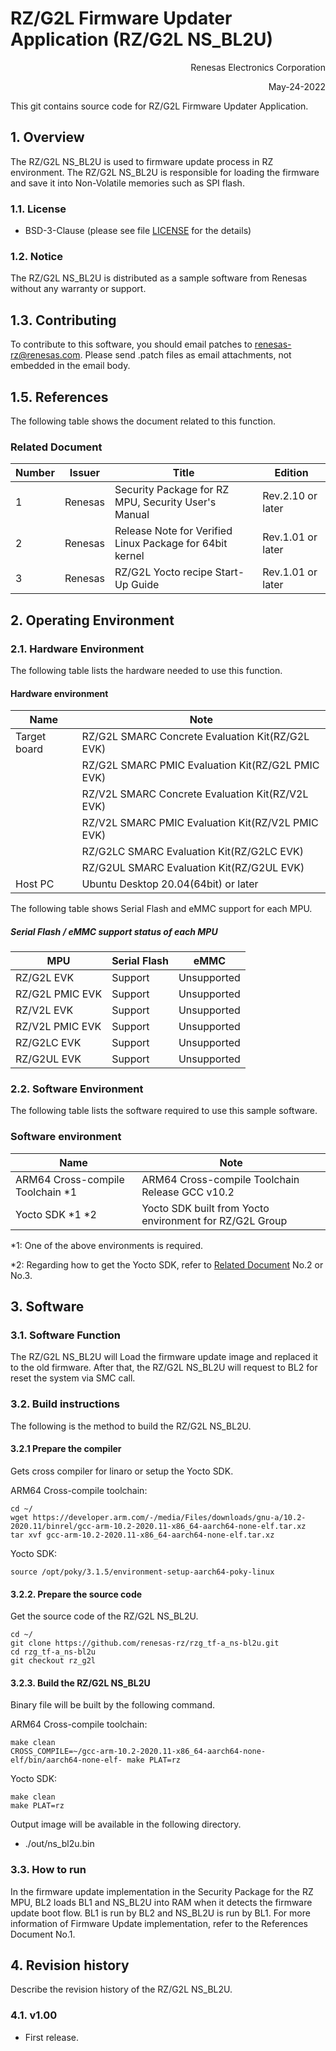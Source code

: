 RZ/G2L Firmware Updater Application (RZ/G2L NS_BL2U)
==========================================

<Div Align="right">
Renesas Electronics Corporation

May-24-2022
</Div>


This git contains source code for RZ/G2L Firmware Updater Application.

## 1. Overview
The RZ/G2L NS_BL2U is used to firmware update process in RZ environment.
The RZ/G2L NS_BL2U is responsible for loading the firmware and save it into Non-Volatile memories such as SPI flash.

### 1.1. License

  - BSD-3-Clause (please see file [LICENSE](LICENSE) for the details)

### 1.2. Notice

The RZ/G2L NS_BL2U is distributed as a sample software from Renesas without any warranty or support.

## 1.3. Contributing

To contribute to this software, you should email patches to renesas-rz@renesas.com. 
Please send .patch files as email attachments, not embedded in the email body.

## 1.5. References
The following table shows the document related to this function.

### Related Document
| Number | Issuer  | Title                                                       | Edition           |
|--------|---------|-------------------------------------------------------------|-------------------|
| 1      | Renesas | Security Package for RZ MPU, Security User's Manual         | Rev.2.10 or later |
| 2      | Renesas | Release Note for Verified Linux Package for 64bit kernel    | Rev.1.01 or later |
| 3      | Renesas | RZ/G2L Yocto recipe Start-Up Guide                          | Rev.1.01 or later |


## 2. Operating Environment

### 2.1. Hardware Environment

The following table lists the hardware needed to use this function.
#### Hardware environment

| Name         | Note                                              |
| ------------ | ------------------------------------------------- |
| Target board | RZ/G2L SMARC Concrete Evaluation Kit(RZ/G2L EVK)  |
|              | RZ/G2L SMARC PMIC Evaluation Kit(RZ/G2L PMIC EVK) |
|              | RZ/V2L SMARC Concrete Evaluation Kit(RZ/V2L EVK)  |
|              | RZ/V2L SMARC PMIC Evaluation Kit(RZ/V2L PMIC EVK) |
|              | RZ/G2LC SMARC Evaluation Kit(RZ/G2LC EVK)         |
|              | RZ/G2UL SMARC Evaluation Kit(RZ/G2UL EVK)         |
| Host PC      | Ubuntu Desktop 20.04(64bit) or later              |


The following table shows Serial Flash and eMMC support for each MPU.
##### Serial Flash / eMMC support status of each MPU

| MPU             | Serial Flash  | eMMC          |
| --------------- | ------------- | ------------- |
| RZ/G2L EVK      | Support       | Unsupported   |
| RZ/G2L PMIC EVK | Support       | Unsupported   |
| RZ/V2L EVK      | Support       | Unsupported   |
| RZ/V2L PMIC EVK | Support       | Unsupported   |
| RZ/G2LC EVK     | Support       | Unsupported   |
| RZ/G2UL EVK     | Support       | Unsupported   |

### 2.2. Software Environment

The following table lists the software required to use this sample software.

### Software environment

| Name                             | Note                                                    |
| -------------------------------- | ------------------------------------------------------- |
| ARM64 Cross-compile Toolchain *1 | ARM64 Cross-compile Toolchain Release GCC v10.2         |
| Yocto SDK *1 *2                  | Yocto SDK built from Yocto environment for RZ/G2L Group |

\*1: One of the above environments is required.

\*2: Regarding how to get the Yocto SDK, refer to [Related Document](#related-document) No.2 or No.3.

## 3. Software

### 3.1. Software Function
The RZ/G2L NS_BL2U will Load the firmware update image and replaced it to the old firmware. 
After that, the RZ/G2L NS_BL2U will request to BL2 for reset the system via SMC call.

### 3.2. Build instructions
The following is the method to build the RZ/G2L NS_BL2U.

#### 3.2.1 Prepare the compiler
Gets cross compiler for linaro or setup the Yocto SDK.

ARM64 Cross-compile toolchain:

```shell
cd ~/
wget https://developer.arm.com/-/media/Files/downloads/gnu-a/10.2-2020.11/binrel/gcc-arm-10.2-2020.11-x86_64-aarch64-none-elf.tar.xz
tar xvf gcc-arm-10.2-2020.11-x86_64-aarch64-none-elf.tar.xz
```

Yocto SDK:

```shell
source /opt/poky/3.1.5/environment-setup-aarch64-poky-linux
```

#### 3.2.2.  Prepare the source code
Get the source code of the RZ/G2L NS_BL2U.

```shell
cd ~/
git clone https://github.com/renesas-rz/rzg_tf-a_ns-bl2u.git
cd rzg_tf-a_ns-bl2u
git checkout rz_g2l
```

#### 3.2.3. Build the RZ/G2L NS_BL2U
Binary file will be built by the following command.

ARM64 Cross-compile toolchain:

```shell
make clean
CROSS_COMPILE=~/gcc-arm-10.2-2020.11-x86_64-aarch64-none-elf/bin/aarch64-none-elf- make PLAT=rz
```

Yocto SDK:

```shell
make clean
make PLAT=rz
```

Output image will be available in the following directory.

* ./out/ns_bl2u.bin

### 3.3. How to run

In the firmware update implementation in the Security Package for the RZ MPU, 
BL2 loads BL1 and NS_BL2U into RAM when it detects the firmware update boot flow.
BL1 is run by BL2 and NS_BL2U is run by BL1.
For more information of Firmware Update implementation, refer to the References Document No.1.

## 4. Revision history

Describe the revision history of the RZ/G2L NS_BL2U.

### 4.1. v1.00

- First release.
